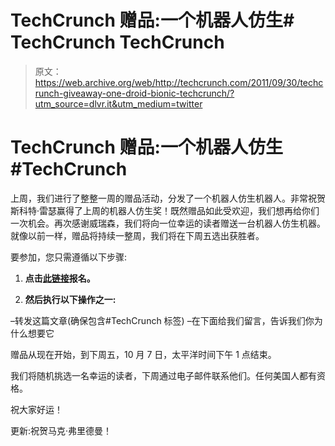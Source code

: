 # TechCrunch 赠品:一个机器人仿生# TechCrunch TechCrunch

> 原文：<https://web.archive.org/web/http://techcrunch.com/2011/09/30/techcrunch-giveaway-one-droid-bionic-techcrunch/?utm_source=dlvr.it&utm_medium=twitter>

# TechCrunch 赠品:一个机器人仿生#TechCrunch

上周，我们进行了整整一周的赠品活动，分发了一个机器人仿生机器人。非常祝贺斯科特·雷瑟赢得了上周的机器人仿生奖！既然赠品如此受欢迎，我们想再给你们一次机会。再次感谢威瑞森，我们将向一位幸运的读者赠送一台机器人仿生机器。就像以前一样，赠品将持续一整周，我们将在下周五选出获胜者。

要参加，您只需遵循以下步骤:

1) **点击[此链接](https://web.archive.org/web/20230205033839/http://www.facebook.com/techcrunch?sk=app_293291564018635)报名。**

2) **然后执行以下操作之一:**

–转发这篇文章(确保包含#TechCrunch 标签)
–在下面给我们留言，告诉我们你为什么想要它

赠品从现在开始，到下周五，10 月 7 日，太平洋时间下午 1 点结束。

我们将随机挑选一名幸运的读者，下周通过电子邮件联系他们。任何美国人都有资格。

祝大家好运！

更新:祝贺马克·弗里德曼！